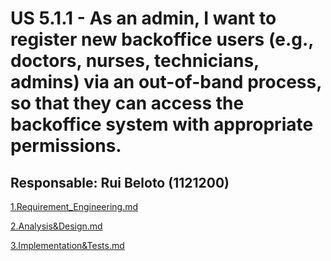 ﻿# US 5.1.1 - As an admin, I want to register new backoffice users (e.g., doctors, nurses, technicians, admins) via an out-of-band process, so that they can access the backoffice system with appropriate permissions.


## Responsable: Rui Beloto (1121200)

[1.Requirement_Engineering.md](1.Requirement_Engineering.md)

[2.Analysis&Design.md](2.Analysis%26Design.md)

[3.Implementation&Tests.md](3.Implementation%26Tests.md)